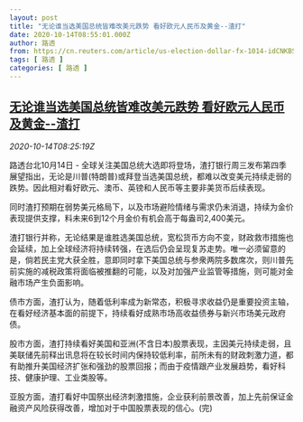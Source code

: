 ```yaml
---
layout: post
title: "无论谁当选美国总统皆难改美元跌势 看好欧元人民币及黄金--渣打"
date: 2020-10-14T08:55:01.000Z
author: 路透
from: https://cn.reuters.com/article/us-election-dollar-fx-1014-idCNKBS26Z10W
tags: [ 路透 ]
categories: [ 路透 ]
---
```

<!--1602665701000-->
[无论谁当选美国总统皆难改美元跌势 看好欧元人民币及黄金--渣打](https://cn.reuters.com/article/us-election-dollar-fx-1014-idCNKBS26Z10W)
------

<div>
<div><i>2020-10-14T08:25:19Z</i></div><p>路透台北10月14日 - 全球关注美国总统大选即将登场，渣打银行周三发布第四季展望指出，无论是川普(特朗普)或拜登当选美国总统，都难以改变美元持续走弱的跌势。因此相对看好欧元、澳币、英镑和人民币等主要非美货币后续表现。</p><p>同时渣打预期在弱势美元格局下，以及市场避险情绪与需求仍未消退，持续为金价表现提供支撑，料未来6到12个月金价有机会高于每盎司2,400美元。</p><p>渣打银行并称，无论结果是谁胜选美国总统，宽松货币方向不变，财政救市措施也会延续，加上全球经济将持续转强，在选后仍会呈现复苏走势。唯一必须留意的是，倘若民主党大获全胜，意即同时拿下美国总统与参衆两院多数席次，则川普先前实施的减税政策将面临被推翻的可能，以及对加强产业监管等措施，则可能对金融市场产生负面影响。</p><p>债市方面，渣打认为，随着低利率成为新常态，积极寻求收益仍是重要投资主轴，在看好经济基本面的前提下，持续看好成熟市场高收益债券与新兴市场美元政府债。</p><p>股市方面，渣打持续看好美国和亚洲(不含日本)股票表现，主因美元持续走弱，且美联储先前释出讯息将在较长时间内保持较低利率，前所未有的财政刺激力道，都有助推升美国经济扩张和强劲的股票回报；而由于疫情跟产业发展趋势，看好科技、健康护理、工业类股等。</p><p>亚股方面，渣打看好中国祭出经济刺激措施，企业获利前景改善，加上先前保证金融资产风险获得改善，增加对于中国股票表现的信心。(完)</p>
</div>
